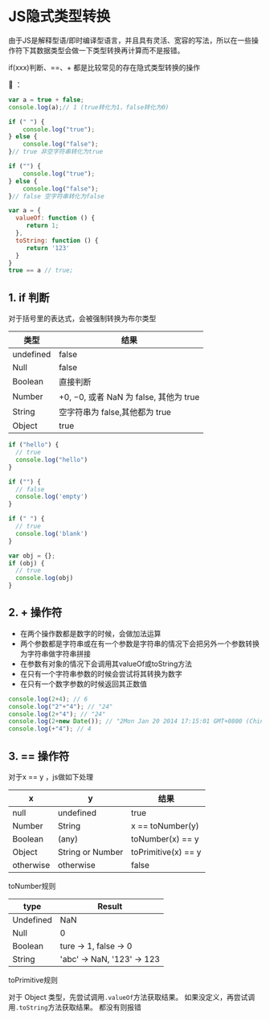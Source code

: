 # JS隐式类型转换

由于JS是解释型语/即时编译型语言，并且具有灵活、宽容的写法，所以在一些操作符下其数据类型会做一下类型转换再计算而不是报错。

if(xxx)判断、==、+ 都是比较常见的存在隐式类型转换的操作

🌰 ：
```js
var a = true + false;
console.log(a);// 1 (true转化为1，false转化为0)

if (" ") {
    console.log("true");
} else {
    console.log("false");
}// true 非空字符串转化为true

if ("") {
    console.log("true");
} else {
    console.log("false");
}// false 空字符串转化为false

var a = {
  valueOf: function () {
     return 1;
  },
  toString: function () {
     return '123'
  }
}
true == a // true;
```

## 1. if 判断

对于括号里的表达式，会被强制转换为布尔类型

| 类型            | 结果                                |
|---------------|-----------------------------------|
| undefined     | false                             |
| Null          | false                             |
| Boolean       | 直接判断                              |
| Number        | +0, −0, 或者 NaN 为 false, 其他为 true  |
| String        | 空字符串为 false,其他都为 true          |
| Object        | true                              |

```js
if ("hello") {
  // true
  console.log("hello")
} 

if ("") {
  // false
  console.log('empty')
}

if (" ") {
  // true
  console.log('blank')
}

var obj = {};
if (obj) {
  // true
  console.log(obj)
}
```

## 2. + 操作符

- 在两个操作数都是数字的时候，会做加法运算
- 两个参数都是字符串或在有一个参数是字符串的情况下会把另外一个参数转换为字符串做字符串拼接
- 在参数有对象的情况下会调用其valueOf或toString方法
- 在只有一个字符串参数的时候会尝试将其转换为数字
- 在只有一个数字参数的时候返回其正数值

```js
console.log(2+4); // 6
console.log("2"+"4"); // "24"
console.log(2+"4"); // "24"
console.log(2+new Date()); // "2Mon Jan 20 2014 17:15:01 GMT+0800 (China Standard Time)"
console.log(+"4"); // 4 
```

## 3. == 操作符

对于x == y ，js做如下处理

| x         | y                | 结果                  |
|-----------|------------------|---------------------|
| null      | undefined        | true                |
| Number    | String           | x == toNumber(y)    |
| Boolean   | (any)            | toNumber(x) == y    |
| Object    | String or Number | toPrimitive(x) == y |
| otherwise | otherwise        | false               |

toNumber规则

| type      | Result                     | 
|-----------|----------------------------|
| Undefined | NaN                        |
| Null      | 0                          |
| Boolean   | ture -> 1, false -> 0      |
| String    | 'abc' -> NaN, '123' -> 123 |

toPrimitive规则

对于 Object 类型，先尝试调用`.valueOf`方法获取结果。
如果没定义，再尝试调用`.toString`方法获取结果。
都没有则报错
